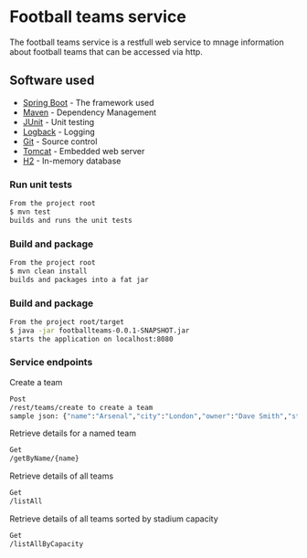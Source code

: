 # Football teams service

The football teams service is a restfull web service to mnage information about football teams that can be accessed via http.

## Software used

- [Spring Boot](https://projects.spring.io/spring-boot/) - The framework used
- [Maven](https://maven.apache.org/) - Dependency Management
- [JUnit](https://junit.org/junit4/) - Unit testing
- [Logback](https://logback.qos.ch/) - Logging
- [Git](https://git-scm.com/) - Source control
- [Tomcat](http://tomcat.apache.org/) - Embedded web server
- [H2](http://www.h2database.com/html/main.html) - In-memory database


### Run unit tests
```sh
From the project root
$ mvn test
builds and runs the unit tests
```

### Build and package
```sh
From the project root
$ mvn clean install
builds and packages into a fat jar
```

### Build and package
```sh
From the project root/target
$ java -jar footballteams-0.0.1-SNAPSHOT.jar
starts the application on localhost:8080
```

### Service endpoints
Create a team
```sh
Post 
/rest/teams/create to create a team
sample json: {"name":"Arsenal","city":"London","owner":"Dave Smith","stadiumCapacity": 55000, "competition":"FA Cup","numberOfPlayers": 35}
```
Retrieve details for a named team
```sh
Get
/getByName/{name}
```
Retrieve details of all teams
```sh
Get
/listAll
```
Retrieve details of all teams sorted by stadium capacity
```sh
Get
/listAllByCapacity
```
